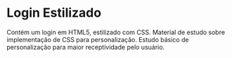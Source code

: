 # Login Estilizado
Contém um login em HTML5, estilizado com CSS. Material de estudo sobre implementação de CSS para personalização.
Estudo básico de personalização para maior receptividade pelo usuário.
